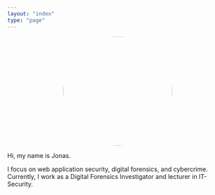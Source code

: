 ```yaml
---
layout: "index"
type: "page"
---
```


<img src="jonas.png" alt="Jonas" width="250" style="display: block; margin: auto; border-radius: 50%;">

Hi, my name is Jonas.

I focus on web application security, digital forensics, and cybercrime. Currently, I work as a Digital Forensics Investigator and lecturer in IT-Security.
